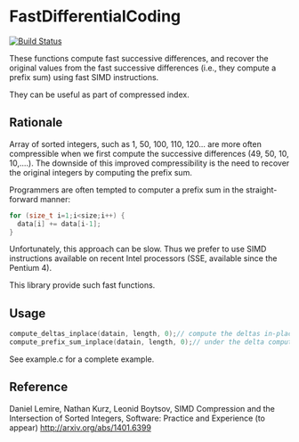 # FastDifferentialCoding
[![Build Status](https://travis-ci.org/lemire/FastDifferentialCoding.png)](https://travis-ci.org/lemire/FastDifferentialCoding)

These functions compute fast successive differences, and recover the original
values from the fast successive differences (i.e., they compute a prefix sum)
using fast SIMD instructions.

They can be useful as part of compressed index.

 Rationale 
-----------

Array of sorted integers, such as 1, 50, 100, 110, 120... are more often compressible 
when we first compute the successive differences (49, 50, 10, 10,....). The downside
of this improved compressibility is the need to recover the original integers by
computing the prefix sum. 

Programmers are often tempted to computer a prefix sum in the straight-forward manner:

```C
for (size_t i=1;i<size;i++) {
  data[i] += data[i-1];
}
```

Unfortunately, this approach can be slow. Thus we prefer to use SIMD instructions available
on recent Intel processors (SSE, available since the Pentium 4).

This library provide such fast functions.

Usage
-------

```C
compute_deltas_inplace(datain, length, 0);// compute the deltas in-place
compute_prefix_sum_inplace(datain, length, 0);// under the delta computations (datain is back)
```
See example.c for a complete example.

 Reference 
-----------

 Daniel Lemire, Nathan Kurz, Leonid Boytsov, SIMD Compression and the Intersection of Sorted
 Integers, Software: Practice and Experience (to appear)
 http://arxiv.org/abs/1401.6399

